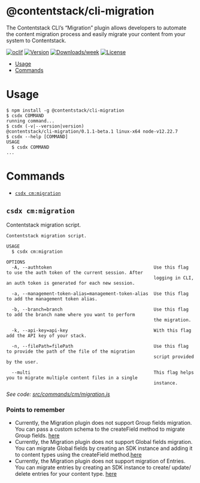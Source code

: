 @contentstack/cli-migration
===========================

The Contentstack CLI’s “Migration” plugin allows developers to automate the content migration process and easily migrate your content from your system to Contentstack. 


[![oclif](https://img.shields.io/badge/cli-oclif-brightgreen.svg)](https://oclif.io)
[![Version](https://img.shields.io/npm/v/@contentstack/cli-migration.svg)](https://npmjs.org/package/@contentstack/cli-migration)
[![Downloads/week](https://img.shields.io/npm/dw/@contentstack/cli-migration.svg)](https://npmjs.org/package/@contentstack/cli-migration)
[![License](https://img.shields.io/npm/l/@contentstack/cli-migration.svg)](https://github.com/***REMOVED***/cli-migration/blob/master/package.json)

<!-- toc -->
* [Usage](#usage)
* [Commands](#commands)
<!-- tocstop -->
# Usage
<!-- usage -->
```sh-session
$ npm install -g @contentstack/cli-migration
$ csdx COMMAND
running command...
$ csdx (-v|--version|version)
@contentstack/cli-migration/0.1.1-beta.1 linux-x64 node-v12.22.7
$ csdx --help [COMMAND]
USAGE
  $ csdx COMMAND
...
```
<!-- usagestop -->
# Commands
<!-- commands -->
* [`csdx cm:migration`](#csdx-cmmigration)

## `csdx cm:migration`

Contentstack migration script.

```
Contentstack migration script.

USAGE
  $ csdx cm:migration

OPTIONS
  -A, --authtoken                                      Use this flag to use the auth token of the current session. After
                                                       logging in CLI, an auth token is generated for each new session.

  -a, --management-token-alias=management-token-alias  Use this flag to add the management token alias.

  -b, --branch=branch                                  Use this flag to add the branch name where you want to perform
                                                       the migration.

  -k, --api-key=api-key                                With this flag add the API key of your stack.

  -n, --filePath=filePath                              Use this flag to provide the path of the file of the migration
                                                       script provided by the user.

  --multi                                              This flag helps you to migrate multiple content files in a single
                                                       instance.
```

_See code: [src/commands/cm/migration.js](https://github.com/contentstack/cli-migration/blob/v0.1.1-beta.1/src/commands/cm/migration.js)_
<!-- commandsstop -->

### Points to remember

* Currently, the Migration plugin does not support Group fields migration. You can pass a custom schema to the createField method to migrate Group fields. [here](packages/contentstack-migration/examples/)
* Currently, the Migration plugin does not support Global fields migration. You can migrate Global fields by creating an SDK instance and adding it to content types using the createField method.[here](packages/contentstack-migration/examples/)
* Currently, the Migration plugin does not support migration of Entries. You can migrate entries by creating an SDK instance to create/ update/ delete entries for your content type. [here](packages/contentstack-migration/examples/)
